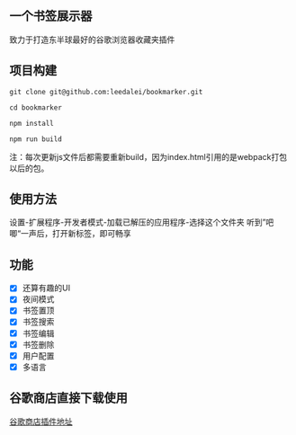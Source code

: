 ## 一个书签展示器
致力于打造东半球最好的谷歌浏览器收藏夹插件

## 项目构建
```
git clone git@github.com:leedalei/bookmarker.git

cd bookmarker

npm install

npm run build
```
注：每次更新js文件后都需要重新build，因为index.html引用的是webpack打包以后的包。

## 使用方法
设置-扩展程序-开发者模式-加载已解压的应用程序-选择这个文件夹
听到”吧唧“一声后，打开新标签，即可畅享

## 功能
- [x] 还算有趣的UI
- [x] 夜间模式
- [x] 书签置顶
- [x] 书签搜索
- [x] 书签编辑
- [x] 书签删除
- [x] 用户配置
- [x] 多语言

## 谷歌商店直接下载使用
[谷歌商店插件地址](https://chrome.google.com/webstore/detail/bookmarker/jblilhiaoipblnepleimgaamphkfhdla)
